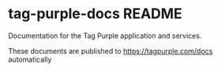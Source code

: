 # tag-purple-docs README

Documentation for the Tag Purple application and services.

These documents are published to https://tagpurple.com/docs automatically
<!--stackedit_data:
eyJoaXN0b3J5IjpbMTQxODAyODA1MCwxNDAwMDgzMjAxLDE0MD
AwODMyMDEsNjc1MTU1MjIwLDEwMDc1MzMxNDBdfQ==
-->